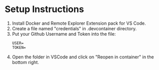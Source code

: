 # Setup Instructions

1. Install Docker and Remote Explorer Extension pack for VS Code.
2. Create a file named "credentials" in .devcontainer directory. 
3. Put your Github Username and Token into the file:
    ```
    USER=
    TOKEN=
    ```
4. Open the folder in VSCode and click on "Reopen in container" in the bottom right. 